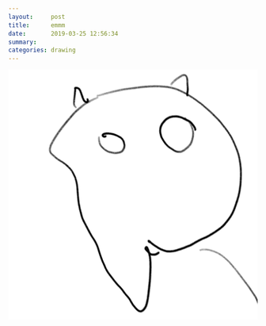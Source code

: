 ```yaml
---
layout:     post
title:      emmm
date:       2019-03-25 12:56:34
summary:    
categories: drawing
---
```

![emmm](/images/diary/emmm.png ".")
